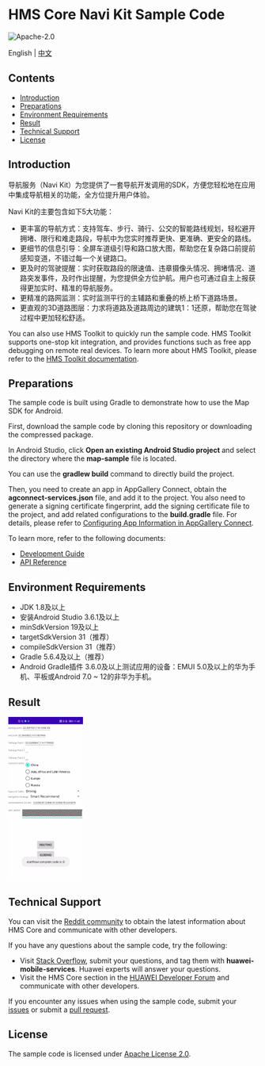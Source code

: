 HMS Core Navi Kit Sample Code
===============================

![Apache-2.0](https://img.shields.io/badge/license-Apache-blue)

English | [中文](README_ZH.md)

## Contents

* [Introduction](#Introduction)
* [Preparations](#Preparations)
* [Environment Requirements](#Environment-Requirements)
* [Result](#Result)
* [Technical Support](#Technical-Support)
* [License](#License)

Introduction
------------

导航服务（Navi Kit）为您提供了一套导航开发调用的SDK，方便您轻松地在应用中集成导航相关的功能，全方位提升用户体验。

Navi Kit的主要包含如下5大功能：
- 更丰富的导航方式：支持驾车、步行、骑行、公交的智能路线规划，轻松避开拥堵、限行和难走路段，导航中为您实时推荐更快、更准确、更安全的路线。
- 更细节的信息引导：全屏车道级引导和路口放大图，帮助您在复杂路口前提前感知变道，不错过每一个关键路口。
- 更及时的驾驶提醒：实时获取路段的限速值、违章摄像头情况、拥堵情况、道路突发事件，及时作出提醒，为您提供全方位护航。用户也可通过自主上报获得更加实时、精准的导航服务。
- 更精准的路网监测：实时监测平行的主辅路和重叠的桥上桥下道路场景。
- 更直观的3D道路图层：力求将道路及道路周边的建筑1：1还原，帮助您在驾驶过程中更加轻松舒适。

You can also use HMS Toolkit to quickly run the sample code. HMS Toolkit supports one-stop kit integration, and provides functions such as free app debugging on remote real devices. To learn more about HMS Toolkit, please refer to the [HMS Toolkit documentation](https://developer.huawei.com/consumer/en/doc/development/Tools-Guides/getting-started-0000001077381096?ha_source=hms1).

Preparations
---------------

The sample code is built using Gradle to demonstrate how to use the Map SDK for Android.

First, download the sample code by cloning this repository or downloading the compressed package.

In Android Studio, click **Open an existing Android Studio project** and select the directory where the **map-sample** file is located.

You can use the **gradlew build** command to directly build the project.

Then, you need to create an app in AppGallery Connect, obtain the **agconnect-services.json** file, and add it to the project. You also need to generate a signing certificate fingerprint, add the signing certificate file to the project, and add related configurations to the **build.gradle** file. For details, please refer to [Configuring App Information in AppGallery Connect](https://developer.huawei.com/consumer/en/doc/development/HMSCore-Guides/android-sdk-config-agc-0000001061560289?ha_source=hms1).

To learn more, refer to the following documents:

- [Development Guide]()
- [API Reference]()

Environment Requirements
-------

+ JDK 1.8及以上
+ 安装Android Studio 3.6.1及以上
+ minSdkVersion 19及以上
+ targetSdkVersion 31（推荐）
+ compileSdkVersion 31（推荐）
+ Gradle 5.6.4及以上（推荐）
+ Android Gradle插件 3.6.0及以上测试应用的设备：EMUI 5.0及以上的华为手机、平板或Android 7.0 ~ 12的非华为手机。

## Result

  <img src="navi.png" width = 30% height = 30%>

## Technical Support
You can visit the [Reddit community](https://www.reddit.com/r/HMSCore/) to obtain the latest information about HMS Core and communicate with other developers.

If you have any questions about the sample code, try the following:
- Visit [Stack Overflow](https://stackoverflow.com/questions/tagged/huawei-mobile-services?tab=Votes), submit your questions, and tag them with **huawei-mobile-services**. Huawei experts will answer your questions.
- Visit the HMS Core section in the [HUAWEI Developer Forum](https://forums.developer.huawei.com/forumPortal/en/home?fid=0101187876626530001?ha_source=hms1) and communicate with other developers.

If you encounter any issues when using the sample code, submit your [issues](https://github.com/HMS-Core/hms-navikit-demo-java/issues) or submit a [pull request](https://github.com/HMS-Core/hms-navikit-demo/pulls).

License
-------

The sample code is licensed under [Apache License 2.0](https://github.com/HMS-Core/hms-navikit-demo-java/blob/master/LICENSE).